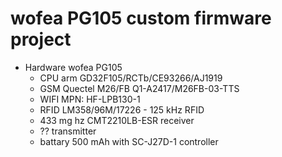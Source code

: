 # wofea PG105 custom firmware project

- Hardware wofea PG105
    - CPU arm GD32F105/RCTb/CE93266/AJ1919
    - GSM Quectel M26/FB Q1-A2417/M26FB-03-TTS
    - WIFI MPN: HF-LPB130-1
    - RFID LM358/96M/17226  - 125 kHz RFID
    - 433 mg hz CMT2210LB-ESR receiver
    - ?? transmitter
    - battary 500 mAh with SC-J27D-1 controller


